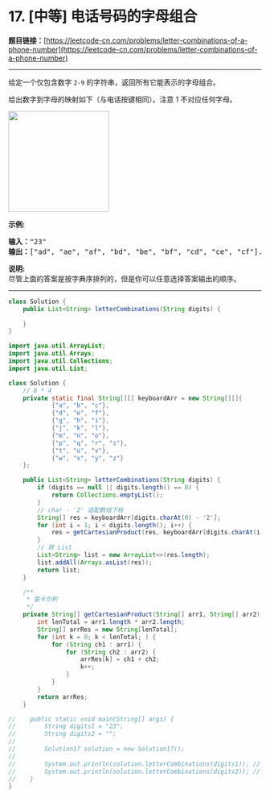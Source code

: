 # 17. [中等] 电话号码的字母组合

**题目链接：**[https://leetcode-cn.com/problems/letter-combinations-of-a-phone-number](https://leetcode-cn.com/problems/letter-combinations-of-a-phone-number)

---

<div class="content__1Y2H">
 <div class="notranslate">
  <p>给定一个仅包含数字&nbsp;<code>2-9</code>&nbsp;的字符串，返回所有它能表示的字母组合。</p> 
  <p>给出数字到字母的映射如下（与电话按键相同）。注意 1 不对应任何字母。</p> 
  <p><img style="width: 200px;" src="/aliyun-lc-upload/original_images/17_telephone_keypad.png"></p> 
  <p><strong>示例:</strong></p> 
  <pre class="language-text"><strong>输入：</strong>"23"
<strong>输出：</strong>["ad", "ae", "af", "bd", "be", "bf", "cd", "ce", "cf"].
</pre> 
  <p><strong>说明:</strong><br> 尽管上面的答案是按字典序排列的，但是你可以任意选择答案输出的顺序。</p> 
 </div>
</div>

---

```java
class Solution {
    public List<String> letterCombinations(String digits) {
        
    }
}
```

```java
import java.util.ArrayList;
import java.util.Arrays;
import java.util.Collections;
import java.util.List;

class Solution {
    // 8 * 4
    private static final String[][] keyboardArr = new String[][]{
            {"a", "b", "c"},
            {"d", "e", "f"},
            {"g", "h", "i"},
            {"j", "k", "l"},
            {"m", "n", "o"},
            {"p", "q", "r", "s"},
            {"t", "u", "v"},
            {"w", "x", "y", "z"}
    };

    public List<String> letterCombinations(String digits) {
        if (digits == null || digits.length() == 0) {
            return Collections.emptyList();
        }
        // char - '2' 适配数组下标
        String[] res = keyboardArr[digits.charAt(0) - '2'];
        for (int i = 1; i < digits.length(); i++) {
            res = getCartesianProduct(res, keyboardArr[digits.charAt(i) - '2']);
        }
        // 转 List
        List<String> list = new ArrayList<>(res.length);
        list.addAll(Arrays.asList(res));
        return list;
    }

    /**
     * 笛卡尔积
     */
    private String[] getCartesianProduct(String[] arr1, String[] arr2) {
        int lenTotal = arr1.length * arr2.length;
        String[] arrRes = new String[lenTotal];
        for (int k = 0; k < lenTotal; ) {
            for (String ch1 : arr1) {
                for (String ch2 : arr2) {
                    arrRes[k] = ch1 + ch2;
                    k++;
                }
            }
        }
        return arrRes;
    }

//    public static void main(String[] args) {
//        String digits1 = "23";
//        String digits2 = "";
//
//        Solution17 solution = new Solution17();
//
//        System.out.println(solution.letterCombinations(digits1)); // ["ad", "ae", "af", "bd", "be", "bf", "cd", "ce", "cf"].
//        System.out.println(solution.letterCombinations(digits2)); // []
//    }
}
```